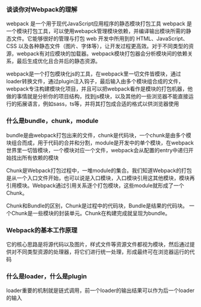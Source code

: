 ### 谈谈你对Webpack的理解
webpack 是一个用于现代JavaScript应用程序的静态模块打包工具
webpack 是一个模块打包工具，可以使用webapck管理模块依赖，并编译输出模块所需的静态文件。它能够很好的管理与打包 web 开发中所用到的 HTML、JavaScript、CSS 以及各种静态文件（图片、字体等），让开发过程更高效。对于不同类型的资源，webpack有对应模块的加载器。webpack模块打包器会分析模块间的依赖关系，最后生成优化且合并后的静态资源。

webpack是一个打包模块化js的工具，在webpack里一切文件皆模块，通过loader转换文件，通过plugin注入钩子，最后输入由多个模块组合成的文件，webpack专注构建模块化项目，并且可以把webpack看作是模块的打包机器，他做的事情就是分析你的项目结构，找到js模块，以及其他的一些浏览器不能直接运行的拓展语言，例如sass，ts等，并将其打包成合适的格式以供浏览器使用

### 什么是bundle，chunk，module
bundle是由webpack打包出来的文件，chunk是代码块，一个chunk是由多个模块组合而成，用于代码的合并和分割，module是开发中的单个模块，在webpack世界里一切皆模块，一个模块对应一个文件，webpack会从配置的entry中递归开始找出所有依赖的模块

Chunk是Webpack打包过程中，一堆module的集合。我们知道Webpack的打包是从一个入口文件开始，也可以说是入口模块，入口模块引用这其他模块，模块再引用模块。Webpack通过引用关系逐个打包模块，这些module就形成了一个Chunk。

Chunk和Bundle的区别，Chunk是过程中的代码块，Bundle是结果的代码块。
一个Chunk是一些模块的封装单元。Chunk在构建完成就呈现为bundle。

### Webpack的基本工作原理
它的核心思路是将源代码以及图片，样式文件等资源文件都视为模块，然后通过提供对不同类型资源的处理器，将它们进行统一处理，形成最终可在浏览器运行的代码
### 什么是loader，什么是plugin

loader重要的机制就是链式调用，前一个loader的输出结果可以作为后一个loader的输入